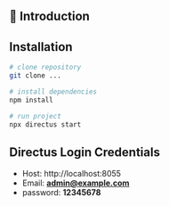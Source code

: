 ## 🐰 Introduction


## Installation

```bash
# clone repository
git clone ...

# install dependencies
npm install

# run project
npx directus start
```

## Directus Login Credentials

- Host: http://localhost:8055
- Email: **admin@example.com**
- password: **12345678**